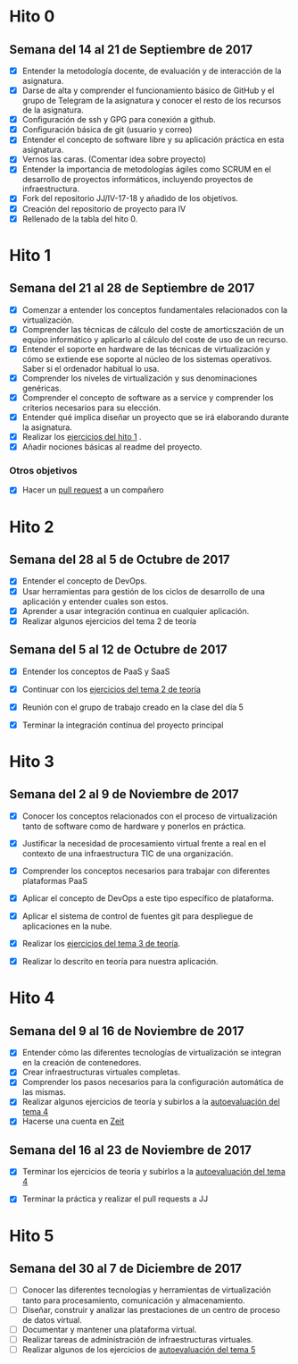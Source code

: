 # Hito 0

## Semana del 14 al 21 de Septiembre de 2017

- [x] Entender la metodología docente, de evaluación y de interacción de la asignatura.
- [x] Darse de alta y comprender el funcionamiento básico de GitHub y el grupo de Telegram de la asignatura y conocer el resto de los recursos de la asignatura.
- [x] Configuración de ssh y GPG para conexión a github.
- [x] Configuración básica de git (usuario y correo)
- [x] Entender el concepto de software libre y su aplicación práctica en esta asignatura.
- [x] Vernos las caras. (Comentar idea sobre proyecto)
- [x] Entender la importancia de metodologías ágiles como SCRUM en el desarrollo de proyectos informáticos, incluyendo proyectos de infraestructura.
- [x] Fork del repositorio JJ/IV-17-18 y añadido de los objetivos.
- [x] Creación del repositorio de proyecto para IV
- [x] Rellenado de la tabla del hito 0.

# Hito 1

## Semana del 21 al 28 de Septiembre de 2017

- [x] Comenzar a entender los conceptos fundamentales relacionados con la virtualización.
- [x] Comprender las técnicas de cálculo del coste de amorticszación de un equipo informático y aplicarlo al cálculo del coste de uso de un recurso.
- [x] Entender el soporte en hardware de las técnicas de virtualización y cómo se extiende ese soporte al núcleo de los sistemas operativos. Saber si el ordenador habitual lo usa.
- [x] Comprender los niveles de virtualización y sus denominaciones genéricas.
- [x] Comprender el concepto de software as a service y comprender los criterios necesarios para su elección.
- [x] Entender qué implica diseñar un proyecto que se irá elaborando durante la asignatura.
- [x] Realizar los [ejercicios del hito 1](https://github.com/lulivi/autoevaluacion-IV/blob/master/ejercicios_tema_1.md) .
- [x] Añadir nociones básicas al readme del proyecto.

### Otros objetivos

- [x] Hacer un [pull request](https://github.com/mirismr/ejerciciosIV/pull/8) a un compañero


# Hito 2

## Semana del 28 al 5 de Octubre de 2017

- [x] Entender el concepto de DevOps.
- [x] Usar herramientas para gestión de los ciclos de desarrollo de una aplicación y entender cuales son estos.
- [x] Aprender a usar integración continua en cualquier aplicación.
- [x] Realizar algunos ejercicios del tema 2 de teoría

## Semana del 5 al 12 de Octubre de 2017

- [x] Entender los conceptos de PaaS y SaaS
- [x] Continuar con los [ejercicios del tema 2 de teoría](https://github.com/lulivi/autoevaluacion-IV/blob/master/ejercicios_tema_2.md)
- [x] Reunión con el grupo de trabajo creado en la clase del día 5
- [x] Terminar la integración contínua del proyecto principal


# Hito 3

## Semana del 2 al 9 de Noviembre de 2017

- [x] Conocer los conceptos relacionados con el proceso de virtualización tanto de software como de hardware y ponerlos en práctica.
- [x] Justificar la necesidad de procesamiento virtual frente a real en el contexto de una infraestructura TIC de una organización.
- [x] Comprender los conceptos necesarios para trabajar con diferentes plataformas PaaS
- [x] Aplicar el concepto de DevOps a este tipo específico de plataforma.
- [x] Aplicar el sistema de control de fuentes git para despliegue de aplicaciones en la nube.
- [x] Realizar los [ejercicios del tema 3 de teoría](https://github.com/lulivi/autoevaluacion-IV/blob/master/ejercicios_tema_3.md).
- [x] Realizar lo descrito en teoría para nuestra aplicación.


# Hito 4

## Semana del 9 al 16 de Noviembre de 2017

- [x] Entender cómo las diferentes tecnologías de virtualización se integran en la creación de contenedores.
- [x] Crear infraestructuras virtuales completas.
- [x] Comprender los pasos necesarios para la configuración automática de las mismas.
- [x] Realizar algunos ejercicios de teoría y subirlos a la [autoevaluación del tema 4](https://github.com/lulivi/autoevaluacion-IV/blob/master/ejercicios_tema_4.md)
- [x] Hacerse una cuenta en [Zeit](https://zeit.co/)

## Semana del 16 al 23 de Noviembre de 2017

- [x] Terminar los ejercicios de teoría y subirlos a la [autoevaluación del tema 4](https://github.com/lulivi/autoevaluacion-IV/blob/master/ejercicios_tema_4.md)
- [x] Terminar la práctica y realizar el pull requests a JJ


# Hito 5

## Semana del 30 al 7 de Diciembre de 2017

- [ ] Conocer las diferentes tecnologías y herramientas de virtualización tanto para procesamiento, comunicación y almacenamiento.
- [ ] Diseñar, construir y analizar las prestaciones de un centro de proceso de datos virtual.
- [ ] Documentar y mantener una plataforma virtual.
- [ ] Realizar tareas de administración de infraestructuras virtuales.
- [ ] Realizar algunos de los ejercicios de [autoevaluación del tema 5](https://github.com/lulivi/autoevaluacion-IV/blob/master/ejercicios_tema_5.md)
